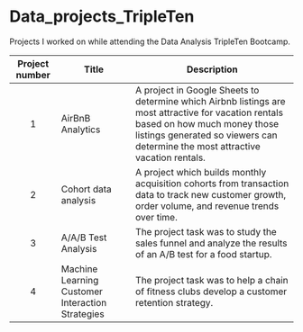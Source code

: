# Data_projects_TripleTen
Projects I worked on while attending the Data Analysis TripleTen Bootcamp.



| Project number | Title | Description |
| :-----------: | ----------- |----------- |
| 1 | AirBnB Analytics | A project in Google Sheets to determine which Airbnb listings are most attractive for vacation rentals based on how much money those listings generated so viewers can determine the most attractive vacation rentals.  |
| 2 | Cohort data analysis  | A project which builds monthly acquisition cohorts from transaction data to track new customer growth, order volume, and revenue trends over time. |
| 3 | A/A/B Test Analysis | The project task was to study the sales funnel and analyze the results of an A/B test for a food startup. |
| 4 | Machine Learning Customer Interaction Strategies | The project task was to help a chain of fitness clubs develop a customer retention strategy. |
